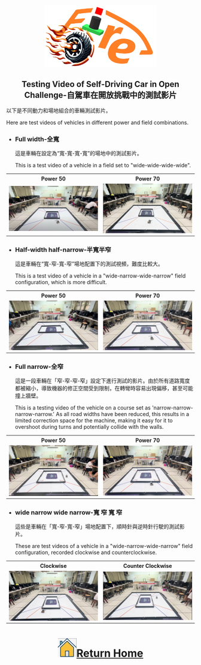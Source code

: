 <div align="center"><img src="../../other/img/logo.png" width="300" alt=" logo"></div>

## <div align="center">Testing Video of Self-Driving Car in Open Challenge-自駕車在開放挑戰中的測試影片</div> 
  以下是不同動力和場地組合的車輛測試影片。

  Here are test videos of vehicles in different power and field combinations.

- ### Full width-全寬
  這是車輛在設定為“寬-寬-寬-寬”的場地中的測試影片。

  This is a test video of a vehicle in a field set to "wide-wide-wide-wide".
<table>
  <tr align="center">
     <th>Power 50</th>
     <th>Power 70</th>    
  </tr>
  <tr >
     <td width="40%"><a href="https://youtu.be/HJApmFGWUJk"><img src="./img/Open-Challenge-power-50-Full-width.png" alt="Open Challenge power 50 Full width @ Fire-On-All-Cylinders" ></a> </td>
     <td width="40%"><a href="https://youtu.be/7IThmzik6xo"><img src="./img/Open-Challenge-power-70-Full-width.png" alt="Open Challenge power 70 Full width @ Fire-On-All-Cylinders" ></a></td>
  </tr>
  </table>


- ### Half-width half-narrow-半寬半窄
  這是車輛在“寬-窄-寬-窄”場地配置下的測試視頻，難度比較大。

  This is a test video of a vehicle in a "wide-narrow-wide-narrow" field configuration, which is more difficult.
<table>
  <tr align="center">
     <th>Power 50</th>
     <th>Power 70</th>    
  </tr>
  <tr >
     <td width="40%"><a \[https://youtu.be/lRlLb4kgf8M](https://youtu.be/DibKxSFe7u0)"><img src="./img/Open-Challenge-power-50-half-width-half-height-width.png" alt="Open Challenge power 50 half width half height width @ Fire On All Cylinders" ></a> </td>
     <td width="40%"><a href="https://youtu.be/JAL-8O-WwdY"><img src="./img/Open-Challenge-power-70-half-width-half-height-width.png" alt="Open Challenge power 70 half width half height width @ Fire On All Cylinders" ></a></td>
  </tr>
  </table>


- ### Full narrow-全窄
  這是一段車輛在「窄-窄-窄-窄」設定下進行測試的影片。由於所有道路寬度都被縮小，導致機器的修正空間受到限制，在轉彎時容易出現偏移，甚至可能撞上牆壁。

  This is a testing video of the vehicle on a course set as 'narrow-narrow-narrow-narrow.' As all road widths have been reduced, this results in a limited correction space for the machine, making it easy for it to overshoot during turns and potentially collide with the walls.
<table>
  <tr align="center">
     <th>Power 50</th>
     <th>Power 70</th>    
  </tr>
  <tr >
     <td width="40%"><a href="https://youtu.be/7TkYoP1qX1I"><img src="./img/Open-Challenge-power-50-full-narrow.png" alt="Open Challenge power 50 full narrow @ Fire On All Cylinders" ></a> </td>
     <td width="40%"><a href="https://youtu.be/HVrJR1NFfWA"><img src="./img/Open-Challenge-power-70-full-narrow.png" alt="Open Challenge power 70 full narrow @ Fire On All Cylinders" ></a></td>
  </tr>
  </table>  

- ### wide narrow wide narrow-寬 窄 寬 窄
  這些是車輛在「寬-窄-寬-窄」場地配置下，順時針與逆時針行駛的測試影片。

  These are test videos of a vehicle in a "wide-narrow-wide-narrow" field configuration, recorded clockwise and counterclockwise.
<table>
  <tr align="center">
     <th>Clockwise</th>
     <th>Counter Clockwise</th>    
  </tr>
  <tr >
     <td width="40%"><a href="https://youtu.be/dANRCvpfI9o"><img src="./img/Open-Challange-clockwise.png" alt="Open Challange clockwise @ Fire On All Cylinders" ></a> </td>
     <td width="40%"><a href="https://youtu.be/PF8ZWLm3Beo"><img src="./img/Open-Challange-Counterclockwise.png" alt="Open Challange Countclockwise @ Fire On All Cylinders" ></a></td>
  </tr>
  </table>  


# <div align="center">![HOME](../../other/img/home.png)[Return Home](../../)</div>  


